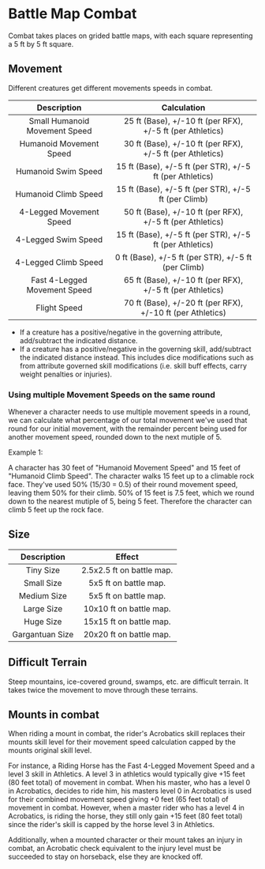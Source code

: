 # Battle Map Combat

Combat takes places on grided battle maps, with each square representing a 5 ft by 5 ft square.

## Movement

Different creatures get different movements speeds in combat.

|          Description          |                        Calculation                        |
| :---------------------------: | :--------------------------------------------------------: |
| Small Humanoid Movement Speed | 25 ft (Base), +/-10 ft (per RFX), +/-5 ft (per Athletics) |
|    Humanoid Movement Speed    | 30 ft (Base), +/-10 ft (per RFX), +/-5 ft (per Athletics) |
|      Humanoid Swim Speed      |  15 ft (Base), +/-5 ft (per STR), +/-5 ft (per Athletics)  |
|     Humanoid Climb Speed     |    15 ft (Base), +/-5 ft (per STR), +/-5 ft (per Climb)    |
|    4-Legged Movement Speed    | 50 ft (Base), +/-10 ft (per RFX), +/-5 ft (per Athletics) |
|     4-Legged Swim Speed     | 15 ft (Base), +/-5 ft (per STR), +/-5 ft (per Athletics) |
|     4-Legged Climb Speed     |    0 ft (Base), +/-5 ft (per STR), +/-5 ft (per Climb)    |
| Fast 4-Legged Movement Speed | 65 ft (Base), +/-10 ft (per RFX), +/-5 ft (per Athletics) |
|         Flight Speed         | 70 ft (Base), +/-20 ft (per RFX), +/-10 ft (per Athletics) |

- If a creature has a positive/negative in the governing attribute, add/subtract the indicated distance.
- If a creature has a positive/negative in the governing skill, add/subtract the indicated distance instead. This includes dice modifications such as from attribute governed skill modifications (i.e. skill buff effects, carry weight penalties or injuries).

### Using multiple Movement Speeds on the same round

Whenever a character needs to use multiple movement speeds in a round,  we can calculate what percentage of our total movement we've used that round for our initial movement, with the remainder percent being used for another movement speed, rounded down to the next mutiple of 5.

Example 1:

A character has 30 feet of "Humanoid Movement Speed" and 15 feet of "Humanoid Climb Speed". The character walks 15 feet up to a climable rock face. They've used 50% (15/30 = 0.5) of their round movement speed, leaving them 50% for their climb. 50% of 15 feet is 7.5 feet, which we round down to the nearest mutiple of 5, being 5 feet. Therefore the character can climb 5 feet up the rock face.

## Size

|   Description   |          Effect          |
| :-------------: | :-----------------------: |
|    Tiny Size    | 2.5x2.5 ft on battle map. |
|   Small Size   |   5x5 ft on battle map.   |
|   Medium Size   |   5x5 ft on battle map.   |
|   Large Size   |  10x10 ft on battle map.  |
|    Huge Size    |  15x15 ft on battle map.  |
| Gargantuan Size |  20x20 ft on battle map.  |

## Difficult Terrain

Steep mountains, ice-covered ground, swamps, etc. are difficult terrain. It takes twice the movement to move through these terrains.

## Mounts in combat

When riding a mount in combat, the rider's Acrobatics skill replaces their mounts skill level for their movement speed calculation capped by the mounts original skill level.

For instance, a Riding Horse has the Fast 4-Legged Movement Speed and a level 3 skill in Athletics. A level 3 in athletics would typically give +15 feet (80 feet total) of movement in combat. When his master, who has a level 0 in Acrobatics, decides to ride him, his masters level 0 in Acrobatics is used for their combined movement speed giving +0 feet (65 feet total) of movement in combat. However, when a master rider who has a level 4 in Acrobatics, is riding the horse, they still only gain +15 feet (80 feet total) since the rider's skill is capped by the horse level 3 in Athletics.

Additionally, when a mounted character or their mount takes an injury in combat, an Acrobatic check equivalent to the injury level must be succeeded to stay on horseback, else they are knocked off.
